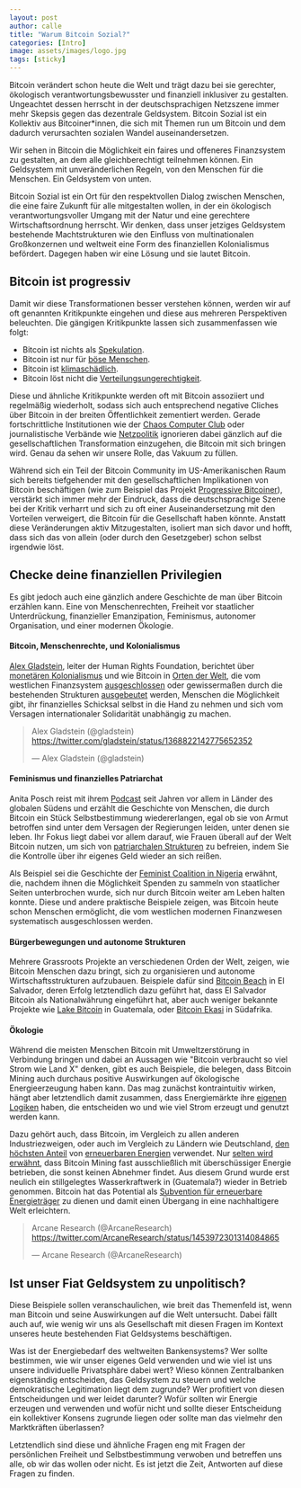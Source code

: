 ```yaml
---
layout: post
author: calle
title: "Warum Bitcoin Sozial?"
categories: [Intro]
image: assets/images/logo.jpg
tags: [sticky]
---
```


Bitcoin verändert schon heute die Welt und trägt dazu bei sie gerechter, ökologisch verantwortungsbewusster und finanziell inklusiver zu gestalten. Ungeachtet dessen herrscht in der deutschsprachigen Netzszene immer mehr Skepsis gegen das dezentrale Geldsystem. Bitcoin Sozial ist ein Kollektiv aus Bitcoiner\*innen, die sich mit Themen run um Bitcoin und dem dadurch verursachten sozialen Wandel auseinandersetzen.

Wir sehen in Bitcoin die Möglichkeit ein faires und offeneres Finanzsystem zu gestalten, an dem alle gleichberechtigt teilnehmen können. Ein Geldsystem mit unveränderlichen Regeln, von den Menschen für die Menschen. Ein Geldsystem von unten.

Bitcoin Sozial ist ein Ort für den respektvollen Dialog zwischen Menschen, die eine faire Zukunft für alle mitgestalten wollen, in der ein ökologisch verantwortungsvoller Umgang mit der Natur und eine gerechtere Wirtschaftsordnung herrscht. Wir denken, dass unser jetziges Geldsystem bestehende Machtstrukturen wie den Einfluss von multinationalen Großkonzernen und weltweit eine Form des finanziellen Kolonialismus befördert. Dagegen haben wir eine Lösung und sie lautet Bitcoin.

## Bitcoin ist progressiv

Damit wir diese Transformationen besser verstehen können, werden wir auf oft genannten Kritikpunkte eingehen und diese aus mehreren Perspektiven beleuchten. Die gängigen Kritikpunkte lassen sich zusammenfassen wie folgt:

- Bitcoin ist nichts als [Spekulation][jacobin-ponzi].
- Bitcoin ist nur für [böse Menschen][volksverpetzer-nazi].
- Bitcoin ist [klimaschädlich][netzpolitik-stromverbrauch].
- Bitcoin löst nicht die [Verteilungsungerechtigkeit][wsj-wealth-distribution].

Diese und ähnliche Kritikpunkte werden oft mit Bitcoin assoziiert und regelmäßig wiederholt, sodass sich auch entsprechend negative Cliches über Bitcoin in der breiten Öffentlichkeit zementiert werden. Gerade fortschrittliche Institutionen wie der [Chaos Computer Club][ccc-blockchain102] oder journalistische Verbände wie [Netzpolitik][netzpolitik-stromverbrauch] ignorieren dabei gänzlich auf die gesellschaftlichen Transformation einzugehen, die Bitcoin mit sich bringen wird. Genau da sehen wir unsere Rolle, das Vakuum zu füllen.

Während sich ein Teil der Bitcoin Community im US-Amerikanischen Raum sich bereits tiefgehender mit den gesellschaftlichen Implikationen von Bitcoin beschäftigen (wie zum Beispiel das Projekt [Progressive Bitcoiner][progressive-bitcoiner]), verstärkt sich immer mehr der Eindruck, dass die deutschsprachige Szene bei der Kritik verharrt und sich zu oft einer Auseinandersetzung mit den Vorteilen verweigert, die Bitcoin für die Gesellschaft haben könnte. Anstatt diese Veränderungen aktiv Mitzugestalten, isoliert man sich davor und hofft, dass sich das von allein (oder durch den Gesetzgeber) schon selbst irgendwie löst.

<!--
## "Have fun staying poor"

Typischerweise kommt die Kritik oft von progressiven Medien, antikapitalistischen und akademischen Kreisen angeführt werden, wird Bitcoin öffentlich meist von lautstarken Vertreter\*innen aus dem libertären und marktradikalen Milieu verteidigt, die auch oft nicht davor zurückschrecken als toxisch aufzutreten. Der raue Ton im Umgang ist jedoch nicht allein den Bitcoiner\*innen zu verdanken. Auch die Kritiker\*innen von Bitcoin vertreten häufig ein einseitiges Bild von Bitcoin und bedienen sich alten Cliches, was den Dialog maßgeblich erschwert. -->

<!-- ### Die deutsche Medienlandschaft

Ein Beispiel dafür ist ein kürzlich erschienener [Artikel][volksverpetzer-nazi] des Volksverpetzers. Darin wird ausgebreitet, dass Bitcoin von einigen wenigen Rechtsradikalen verwendet werde und es wird mit rhetorischen Mitteln versucht so die Assoziation zwischen Bitcoin und Faschismus zu stärken. Dabei wird verschwiegen, dass es sich dabei, verglichen mit dem Gesamtvolumen, um einen verschwinden geringen Betrag handelt (0.0008% um genau zu sein).

Aber auch von seitens respektablen Institutionen wie dem [Chaos Computer Club][ccc-blockchain102], von [Netzpolitik][netzpolitik-stromverbrauch], und den meisten Medienhäusern wie dem Heise Verlag (TODO: Link), der Zeit oder der FAZ wird nur auf die Nachteile hingewiesen, meist mit Argumenten, die in Bitcoiner\*innen-Kreisen seit Jahren bekannt und oft vielfach widerlegt wurden. -->

## Checke deine finanziellen Privilegien

Es gibt jedoch auch eine gänzlich andere Geschichte de man über Bitcoin erzählen kann. Eine von Menschenrechten, Freiheit vor staatlicher Unterdrückung, finanzieller Emanzipation, Feminismus, autonomer Organisation, und einer modernen Ökologie.

#### Bitcoin, Menschenrechte, und Kolonialismus

[Alex Gladstein][alex-gladstein-bitcoin-magazine], leiter der Human Rights Foundation, berichtet über [monetären Kolonialismus](https://bitcoinmagazine.com/culture/bitcoin-a-currency-of-decolonization) und wie Bitcoin in [Orten der Welt](https://twitter.com/gladstein/status/1368822142775652352), die vom westlichen Finanzsystem [ausgeschlossen](https://bitcoinmagazine.com/culture/bitcoin-financial-freedom-in-afghanistan) oder gewissermaßen durch die bestehenden Strukturen [ausgebeutet](https://bitcoinmagazine.com/culture/check-your-financial-privilege) werden, Menschen die Möglichkeit gibt, ihr finanzielles Schicksal selbst in die Hand zu nehmen und sich vom Versagen internationaler Solidarität unabhängig zu machen.

<blockquote class="twitter-tweet" data-lang="en"><p lang="en" dir="ltr">Alex Gladstein (@gladstein) <a href="https://twitter.com/gladstein/status/1368822142775652352">https://twitter.com/gladstein/status/1368822142775652352</a></p>&mdash; Alex Gladstein (@gladstein) <a href="https://twitter.com/gladstein/status/1368822142775652352"></a></blockquote>
<script async="" src="//platform.twitter.com/widgets.js" charset="utf-8"></script>

#### Feminismus und finanzielles Patriarchat

Anita Posch reist mit ihrem [Podcast][anita-posch-podcast] seit Jahren vor allem in Länder des globalen Südens und erzählt die Geschichte von Menschen, die durch Bitcoin ein Stück Selbstbestimmung wiedererlangen, egal ob sie von Armut betroffen sind unter dem Versagen der Regierungen leiden, unter denen sie leben. Ihr Fokus liegt dabei vor allem darauf, wie Frauen überall auf der Welt Bitcoin nutzen, um sich von [patriarchalen Strukturen][anita-patriarchy] zu befreien, indem Sie die Kontrolle über ihr eigenes Geld wieder an sich reißen.

Als Beispiel sei die Geschichte der [Feminist Coalition in Nigeria][feminist-coalition] erwähnt, die, nachdem ihnen die Möglichkeit Spenden zu sammeln von staatlicher Seiten unterbrochen wurde, sich nur durch Bitcoin weiter am Leben halten konnte. Diese und andere praktische Beispiele zeigen, was Bitcoin heute schon Menschen ermöglicht, die vom westlichen modernen Finanzwesen systematisch ausgeschlossen werden.

#### Bürgerbewegungen und autonome Strukturen

Mehrere Grassroots Projekte an verschiedenen Orden der Welt, zeigen, wie Bitcoin Menschen dazu bringt, sich zu organisieren und autonome Wirtschaftsstrukturen aufzubauen. Beispiele dafür sind [Bitcoin Beach][bitcoin-beach] in El Salvador, deren Erfolg letztendlich dazu geführt hat, dass El Salvador Bitcoin als Nationalwährung eingeführt hat, aber auch weniger bekannte Projekte wie [Lake Bitcoin][lake-bitcoin] in Guatemala, oder [Bitcoin Ekasi][bitcoin-ekasi] in Südafrika.

#### Ökologie

Während die meisten Menschen Bitcoin mit Umweltzerstörung in Verbindung bringen und dabei an Aussagen wie "Bitcoin verbraucht so viel Strom wie Land X" denken, gibt es auch Beispiele, die belegen, dass Bitcoin Mining auch durchaus positive Auswirkungen auf ökologische Energieerzeugung haben kann. Das mag zunächst kontraintuitiv wirken, hängt aber letztendlich damit zusammen, dass Energiemärkte ihre [eigenen Logiken][nic-carter-mining] haben, die entscheiden wo und wie viel Strom erzeugt und genutzt werden kann.

Dazu gehört auch, dass Bitcoin, im Vergleich zu allen anderen Industriezweigen, oder auch im Vergleich zu Ländern wie Deutschland, [den höchsten Anteil][energy-mix] von [erneuerbaren Energien](https://twitter.com/ArcaneResearch/status/1453972301314084865) verwendet. Nur [selten wird erwähnt][bitcoin-verstehen-stefanwouldgo], dass Bitcoin Mining fast ausschließlich mit überschüssiger Energie betrieben, die sonst keinen Abnehmer findet. Aus diesem Grund wurde erst neulich ein stillgelegtes Wasserkraftwerk in (Guatemala?) wieder in Betrieb genommen. Bitcoin hat das Potential als [Subvention für erneuerbare Energieträger][arcane-energy-transition] zu dienen und damit einen Übergang in eine nachhaltigere Welt erleichtern.

<blockquote class="twitter-tweet" data-lang="en"><p lang="en" dir="ltr">Arcane Research (@ArcaneResearch) <a href="https://twitter.com/ArcaneResearch/status/1453972301314084865">https://twitter.com/ArcaneResearch/status/1453972301314084865</a></p>&mdash; Arcane Research (@ArcaneResearch) <a href="https://twitter.com/ArcaneResearch/status/1453972301314084865"></a></blockquote>
<script async="" src="//platform.twitter.com/widgets.js" charset="utf-8"></script>

## Ist unser Fiat Geldsystem zu unpolitisch?

Diese Beispiele sollen veranschaulichen, wie breit das Themenfeld ist, wenn man Bitcoin und seine Auswirkungen auf die Welt untersucht. Dabei fällt auch auf, wie wenig wir uns als Gesellschaft mit diesen Fragen im Kontext unseres heute bestehenden Fiat Geldsystems beschäftigen.

Was ist der Energiebedarf des weltweiten Bankensystems? Wer sollte bestimmen, wie wir unser eigenes Geld verwenden und wie viel ist uns unsere individuelle Privatsphäre dabei wert? Wieso können Zentralbanken eigenständig entscheiden, das Geldsystem zu steuern und welche demokratische Legitimation liegt dem zugrunde? Wer profitiert von diesen Entscheidungen und wer leidet darunter? Wofür sollten wir Energie erzeugen und verwenden und wofür nicht und sollte dieser Entscheidung ein kollektiver Konsens zugrunde liegen oder sollte man das vielmehr den Marktkräften überlassen?

Letztendlich sind diese und ähnliche Fragen eng mit Fragen der persönlichen Freiheit und Selbstbestimmung verwoben und betreffen uns alle, ob wir das wollen oder nicht. Es ist jetzt die Zeit, Antworten auf diese Fragen zu finden.

[progressive-bitcoiner]: https://theprogressivebitcoiner.com/
[volksverpetzer-nazi]: https://www.volksverpetzer.de/aktuelles/bitcoin-rechtsextrem/
[netzpolitik-stromverbrauch]: https://netzpolitik.org/2022/besetzt-die-blockchain-ende-kryptogelaende/
[ccc-blockchain102]: https://streaming.media.ccc.de/rc3/relive/460
[alex-gladstein-bitcoin-magazine]: https://bitcoinmagazine.com/authors/alexgladstein
[anita-posch-podcast]: https://bitcoinundco.com/en/
[bitcoin-verstehen-stefanwouldgo]: https://bitcoinverstehen.info/episode-89-stromverbrauch-energie-stefan/
[bitcoin-magazine-unions]: https://bitcoinmagazine.com/business/a-case-for-unions-and-bitcoin
[feminist-coalition]: https://bitcoinmagazine.com/culture/nigerian-protest-group-finds-sovereign-lifeline-in-bitcoin
[bitcoin-beach]: https://www.bitcoinbeach.com/
[lake-bitcoin]: https://twitter.com/LakeBitcoin
[bitcoin-ekasi]: https://twitter.com/BitcoinEkasi
[nic-carter-mining]: https://www.newsweek.com/bitcoin-mining-americas-most-misunderstood-industry-opinion-1669892
[arcane-energy-transition]: https://www.research.arcane.no/blog/bitcoin-mining-demand-response
[energy-mix]: https://markets.businessinsider.com/news/stocks/bitcoin-mining-vs--the-world--btc-leads-sustainable-energy-10668469
[wsj-wealth-distribution]: https://www.wsj.com/articles/bitcoins-one-percent-controls-lions-share-of-the-cryptocurrencys-wealth-11639996204
[jacobin-ponzi]: https://jacobinmag.com/2022/01/cryptocurrency-scam-blockchain-bitcoin-economy-decentralization
[anita-patriarchy]: https://www.youtube.com/watch?v=TcocGqqUt3E
